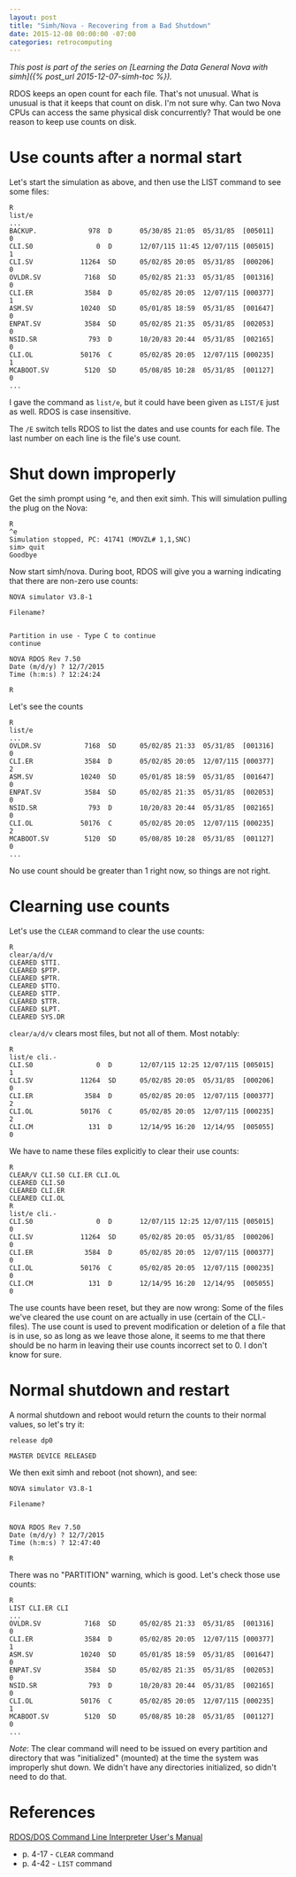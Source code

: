 ```yaml
---
layout: post
title: "Simh/Nova - Recovering from a Bad Shutdown"
date: 2015-12-08 00:00:00 -07:00
categories: retrocomputing
---
```


*This post is part of the series on [Learning the Data General Nova
with simh]({% post_url 2015-12-07-simh-toc %}).*

RDOS keeps an open count for each file.  That's not unusual.  What is
unusual is that it keeps that count on disk.  I'm not sure why.  Can
two Nova CPUs can access the same physical disk concurrently?  That
would be one reason to keep use counts on disk.

# Use counts after a normal start

Let's start the simulation as above, and then use the LIST command to
see some files:

    R
    list/e
    ...
    BACKUP.             978  D       05/30/85 21:05  05/31/85  [005011]     0
    CLI.S0                0  D       12/07/115 11:45 12/07/115 [005015]     1
    CLI.SV            11264  SD      05/02/85 20:05  05/31/85  [000206]     0
    OVLDR.SV           7168  SD      05/02/85 21:33  05/31/85  [001316]     0
    CLI.ER             3584  D       05/02/85 20:05  12/07/115 [000377]     1
    ASM.SV            10240  SD      05/01/85 18:59  05/31/85  [001647]     0
    ENPAT.SV           3584  SD      05/02/85 21:35  05/31/85  [002053]     0
    NSID.SR             793  D       10/20/83 20:44  05/31/85  [002165]     0
    CLI.OL            50176  C       05/02/85 20:05  12/07/115 [000235]     1
    MCABOOT.SV         5120  SD      05/08/85 10:28  05/31/85  [001127]     0
    ...

I gave the command as `list/e`, but it could have been given as `LIST/E`
just as well.  RDOS is case insensitive.

The `/E` switch tells RDOS to list the dates and use counts for each
file.  The last number on each line is the file's use count.

# Shut down improperly

Get the simh prompt using ^e, and then exit simh.  This will
simulation pulling the plug on the Nova:

    R
    ^e
    Simulation stopped, PC: 41741 (MOVZL# 1,1,SNC)
    sim> quit
    Goodbye

Now start simh/nova.  During boot, RDOS will give you a warning
indicating that there are non-zero use counts:

    NOVA simulator V3.8-1
    
    Filename?
    
    
    Partition in use - Type C to continue
    continue
    
    NOVA RDOS Rev 7.50
    Date (m/d/y) ? 12/7/2015
    Time (h:m:s) ? 12:24:24
    
    R

Let's see the counts

    R
    list/e
    ...
    OVLDR.SV           7168  SD      05/02/85 21:33  05/31/85  [001316]     0
    CLI.ER             3584  D       05/02/85 20:05  12/07/115 [000377]     2
    ASM.SV            10240  SD      05/01/85 18:59  05/31/85  [001647]     0
    ENPAT.SV           3584  SD      05/02/85 21:35  05/31/85  [002053]     0
    NSID.SR             793  D       10/20/83 20:44  05/31/85  [002165]     0
    CLI.OL            50176  C       05/02/85 20:05  12/07/115 [000235]     2
    MCABOOT.SV         5120  SD      05/08/85 10:28  05/31/85  [001127]     0
    ...

No use count should be greater than 1 right now, so things are not
right.

# Clearning use counts

Let's use the `CLEAR` command to clear the use counts:

    R
    clear/a/d/v
    CLEARED $TTI.
    CLEARED $PTP.
    CLEARED $PTR.
    CLEARED $TTO.
    CLEARED $TTP.
    CLEARED $TTR.
    CLEARED $LPT.
    CLEARED SYS.DR

`clear/a/d/v` clears most files, but not all of them.  Most notably:

    R
    list/e cli.-
    CLI.S0                0  D       12/07/115 12:25 12/07/115 [005015]     1
    CLI.SV            11264  SD      05/02/85 20:05  05/31/85  [000206]     0
    CLI.ER             3584  D       05/02/85 20:05  12/07/115 [000377]     2
    CLI.OL            50176  C       05/02/85 20:05  12/07/115 [000235]     2
    CLI.CM              131  D       12/14/95 16:20  12/14/95  [005055]     0

We have to name these files explicitly to clear their use counts:
    
    R
    CLEAR/V CLI.S0 CLI.ER CLI.OL
    CLEARED CLI.S0
    CLEARED CLI.ER
    CLEARED CLI.OL
    R
    list/e cli.-
    CLI.S0                0  D       12/07/115 12:25 12/07/115 [005015]     0
    CLI.SV            11264  SD      05/02/85 20:05  05/31/85  [000206]     0
    CLI.ER             3584  D       05/02/85 20:05  12/07/115 [000377]     0
    CLI.OL            50176  C       05/02/85 20:05  12/07/115 [000235]     0
    CLI.CM              131  D       12/14/95 16:20  12/14/95  [005055]     0

The use counts have been reset, but they are now wrong: Some of the
files we've cleared the use count on are actually in use (certain of
the CLI.- files).  The use count is used to prevent modification or
deletion of a file that is in use, so as long as we leave those alone,
it seems to me that there should be no harm in leaving their use
counts incorrect set to 0.  I don't know for sure.

# Normal shutdown and restart

A normal shutdown and reboot would return the counts to their normal
values, so let's try it:

    release dp0
    
    MASTER DEVICE RELEASED

We then exit simh and reboot (not shown), and see:
    
    NOVA simulator V3.8-1
    
    Filename?
    
    
    NOVA RDOS Rev 7.50
    Date (m/d/y) ? 12/7/2015
    Time (h:m:s) ? 12:47:40
    
    R

There was no "PARTITION" warning, which is good.  Let's check those
use counts:

    R
    LIST CLI.ER CLI
    ...
    OVLDR.SV           7168  SD      05/02/85 21:33  05/31/85  [001316]     0
    CLI.ER             3584  D       05/02/85 20:05  12/07/115 [000377]     1
    ASM.SV            10240  SD      05/01/85 18:59  05/31/85  [001647]     0
    ENPAT.SV           3584  SD      05/02/85 21:35  05/31/85  [002053]     0
    NSID.SR             793  D       10/20/83 20:44  05/31/85  [002165]     0
    CLI.OL            50176  C       05/02/85 20:05  12/07/115 [000235]     1
    MCABOOT.SV         5120  SD      05/08/85 10:28  05/31/85  [001127]     0
    ...

*Note*: The clear command will need to be issued on every partition
and directory that was "initialized" (mounted) at the time the system
was improperly shut down.  We didn't have any directories initialized,
so didn't need to do that.

# References

[RDOS/DOS Command Line Interpreter User's
Manual](http://bitsavers.trailing-edge.com/pdf/dg/software/rdos/093-000109-01_RDOS_Command_Line_Interpreter.pdf)

* p. 4-17 - `CLEAR` command
* p. 4-42 - `LIST` command

[1]: http://bitsavers.trailing-edge.com/pdf/dg/software/rdos/093-000109-00_RDOS_CLI_Feb75.pdf


[1]: https://github.com/simh/simh
[2]: https://en.wikipedia.org/wiki/Data_General_Nova
[3]: http://simh.trailing-edge.com/software.html
